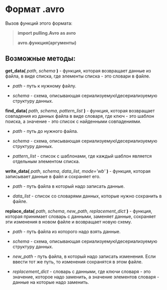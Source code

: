 # Формат .avro
Вызов функций этого формата:

> **import pulling.Avro as avro**
>
> **avro.функция(аргументы)**
## Возможные методы:
**get_data(** *path*, *schema* **)** - функция, которая возвращает данные из файла, в виде списка, где элементы списка - это словари в файле.

 - *path* - путь к нужному файлу.

 - *schema* - схема, описывающая сериализуемую\десериализуемую структуру данных.


**find_data(** *path*, *schema*, *pattern_list* **)** - функция, которая возвращает совпадения из данных файла в виде словаря, где ключ - это шаблон поиска, а значение - это список с найденными совпадениями.

 - *path* - путь до нужного файла.

 - *schema* - схема, описывающая сериализуемую\десериализуемую структуру данных.

 - *pattern_list* - список с шаблонами, где каждый шаблон является отдельным элементом списка.


**write_data(** *path*, *schema*, *data_list*, *mode='wb'* **)** - функция, которая записывает данные в файл и сохраняет его.

 - *path* - путь файла в который надо записать данные.

 - *data_list* - список со словарями данных, которые нужно сохранить в файле.


**replace_data(** *path*, *schema*, *new_path*, *replacement_dict* **)** - функция, которая принимает словарь с данными, заменяет данные, сохраняет эти изменения в новом файле и возвращает новую схему.

 - *path* - путь файла из которого надо взять данные.

 - *schema* - схема, описывающая сериализуемую\десериализуемую структуру данных.

 - *new_path* - путь файла, в который надо записать изменения. Если ввести тот же путь, то изменения сохранятся в этом файле.

 - *replacement_dict* - словарь с данными, где ключи словаря - это значение, которое надо заменить, а значение элементов словаря - данные на которые надо заменить.